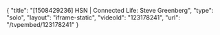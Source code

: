 {
    "title": "[1508429236] HSN | Connected Life: Steve Greenberg",
    "type": "solo",
    "layout": "iframe-static",
    "videoId": "123178241",
    "url": "\/tvpembed\/123178241"
}